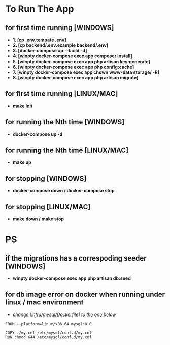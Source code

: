 # To Run The App

## for first time running [WINDOWS]
- **1. [cp .env.tempate .env]**
- **2. [cp backend/.env.example backend/.env]**
- **3. [docker-compose up --build -d]**
- **4. [winpty docker-compose exec app composer install]**
- **5. [winpty docker-compose exec app php artisan key:generate]**
- **6. [winpty docker-compose exec app php config:cache]**
- **7. [winpty docker-compose exec app chown www-data storage/ -R]**
- **8. [winpty docker-compose exec app php artisan migrate]**

## for first time running [LINUX/MAC]
- **make init**

## for running the Nth time [WINDOWS]
- **docker-compose up -d**

## for running the Nth time [LINUX/MAC]
- **make up**

## for stopping [WINDOWS]
- **docker-compose down / docker-compose stop**

## for stopping [LINUX/MAC]
- **make down / make stop**

# PS
## if the migrations has a correspoding seeder [WINDOWS]
- **winpty docker-compose exec app php artisan db:seed**

## for db image error on docker when running under linux / mac environment
- *change [infra/mysql/Dockerfile] to the one below*
```
FROM --platform=linux/x86_64 mysql:8.0

COPY ./my.cnf /etc/mysql/conf.d/my.cnf
RUN chmod 644 /etc/mysql/conf.d/my.cnf

```